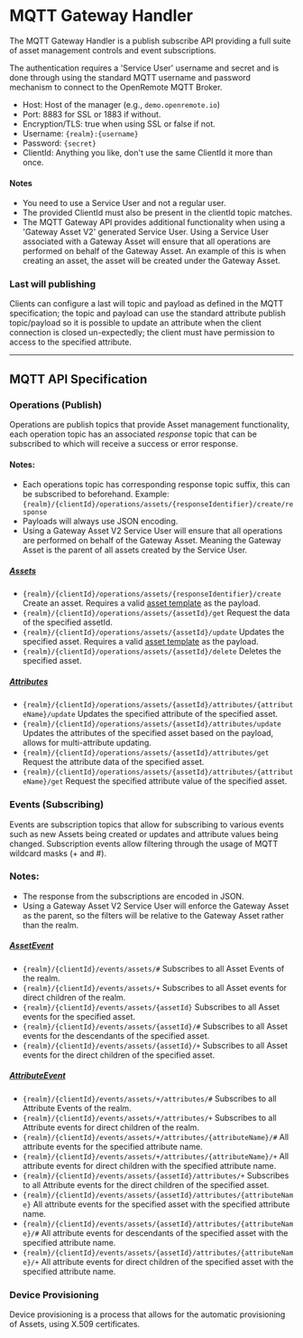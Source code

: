 # MQTT Gateway Handler
The MQTT Gateway Handler is a publish subscribe API providing a full suite of asset management controls and event subscriptions. 

The authentication requires a 'Service User' username and secret and is done through using the standard MQTT username 
and password mechanism to connect to the OpenRemote MQTT Broker.
- Host: Host of the manager (e.g., ```demo.openremote.io```)
- Port: 8883 for SSL or 1883 if without.
- Encryption/TLS: true when using SSL or false if not.
- Username: ```{realm}:{username}```
- Password: ```{secret}```
- ClientId: Anything you like, don't use the same ClientId it more than once.

#### Notes
- You need to use a Service User and not a regular user.
- The provided ClientId must also be present in the clientId topic matches.
- The MQTT Gateway API provides additional functionality when using a 'Gateway Asset V2' generated Service User.
Using a Service User associated with a Gateway Asset will ensure that all operations are performed on behalf of the Gateway Asset.
An example of this is when creating an asset, the asset will be created under the Gateway Asset.

### Last will publishing
Clients can configure a last will topic and payload as defined in the MQTT specification; the topic and payload can use the standard attribute 
publish topic/payload so it is possible to update an attribute when the client connection is closed un-expectedly; 
the client must have permission to access to the specified attribute.

***
## MQTT API Specification

### Operations (Publish)
Operations are publish topics that provide Asset management functionality, 
each operation topic has an associated *response* topic that can be subscribed to which will receive a success or error response.

#### Notes:
- Each operations topic has corresponding response topic suffix, this can be subscribed to beforehand. 
Example:```{realm}/{clientId}/operations/assets/{responseIdentifier}/create/response```
- Payloads will always use JSON encoding.
- Using a Gateway Asset V2 Service User will ensure that all operations are performed on behalf of the Gateway Asset.
Meaning the Gateway Asset is the parent of all assets created by the Service User.

##### [Assets](https://github.com/openremote/openremote/blob/master/model/src/main/java/org/openremote/model/asset/Asset.java)
- ```{realm}/{clientId}/operations/assets/{responseIdentifier}/create``` 
Create an asset. Requires a valid [asset template]() as the payload.
- ```{realm}/{clientId}/operations/assets/{assetId}/get```
Request the data of the specified assetId.
- ```{realm}/{clientId}/operations/assets/{assetId}/update```
Updates the specified asset. Requires a valid [asset template]() as the payload.
- ```{realm}/{clientId}/operations/assets/{assetId}/delete```
Deletes the specified asset.

##### [Attributes](https://github.com/openremote/openremote/blob/master/model/src/main/java/org/openremote/model/attribute/Attribute.java)
- ```{realm}/{clientId}/operations/assets/{assetId}/attributes/{attributeName}/update``` 
Updates the specified attribute of the specified asset.
- ```{realm}/{clientId}/operations/assets/{assetId}/attributes/update```
Updates the attributes of the specified asset based on the payload, allows for multi-attribute updating.
- ```{realm}/{clientId}/operations/assets/{assetId}/attributes/get```
Request the attribute data of the specified asset.
- ```{realm}/{clientId}/operations/assets/{assetId}/attributes/{attributeName}/get```
Request the specified attribute value of the specified asset.

### Events (Subscribing)
Events are subscription topics that allow for subscribing to various events such as new Assets 
being created or updates and attribute values being changed. 
Subscription events allow filtering through the usage of MQTT wildcard masks (+ and #).

### Notes:
- The response from the subscriptions are encoded in JSON.
- Using a Gateway Asset V2 Service User will enforce the Gateway Asset as the parent, 
so the filters will be relative to the Gateway Asset rather than the realm.

##### [AssetEvent](https://github.com/openremote/openremote/blob/master/model/src/main/java/org/openremote/model/asset/AssetEvent.java)
- ```{realm}/{clientId}/events/assets/#```
Subscribes to all Asset Events of the realm.
- ```{realm}/{clientId}/events/assets/+```
Subscribes to all Asset events for direct children of the realm.
- ```{realm}/{clientId}/events/assets/{assetId}```
Subscribes to all Asset events for the specified asset.
- ```{realm}/{clientId}/events/assets/{assetId}/#```
Subscribes to all Asset events for the descendants of the specified asset.
- ```{realm}/{clientId}/events/assets/{assetId}/+```
Subscribes to all Asset events for the direct children of the specified asset.

##### [AttributeEvent](https://github.com/openremote/openremote/blob/master/model/src/main/java/org/openremote/model/attribute/AttributeEvent.java)
- ```{realm}/{clientId}/events/assets/+/attributes/#```
Subscribes to all Attribute Events of the realm.
- ```{realm}/{clientId}/events/assets/+/attributes/+```
Subscribes to all Attribute events for direct children of the realm.
- ```{realm}/{clientId}/events/assets/+/attributes/{attributeName}/#```
All attribute events for the specified attribute name.
- ```{realm}/{clientId}/events/assets/+/attributes/{attributeName}/+```
All attribute events for direct children with the specified attribute name.
- ```{realm}/{clientId}/events/assets/{assetId}/attributes/+```
Subscribes to all Attribute events for the direct children of the specified asset.
- ```{realm}/{clientId}/events/assets/{assetId}/attributes/{attributeName}```
All attribute events for the specified asset with the specified attribute name.
- ```{realm}/{clientId}/events/assets/{assetId}/attributes/{attributeName}/#```
All attribute events for descendants of the specified asset with the specified attribute name.
- ```{realm}/{clientId}/events/assets/{assetId}/attributes/{attributeName}/+```
All attribute events for direct children of the specified asset with the specified attribute name.


### Device Provisioning
Device provisioning is a process that allows for the automatic provisioning of Assets, using X.509 certificates.